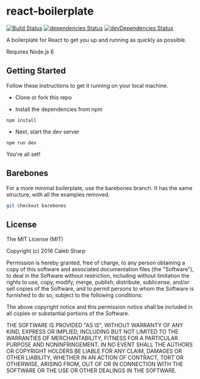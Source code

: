 # react-boilerplate
[![Build Status](https://travis-ci.org/epicsharp/react-boilerplate.svg?branch=master)](https://travis-ci.org/epicsharp/react-boilerplate) [![dependencies Status](https://david-dm.org/epicsharp/react-boilerplate/status.svg)](https://david-dm.org/epicsharp/react-boilerplate) [![devDependencies Status](https://david-dm.org/epicsharp/react-boilerplate/dev-status.svg)](https://david-dm.org/epicsharp/react-boilerplate?type=dev)

A boilerplate for React to get you up and running as quickly as possible.

Requires Node.js 6

## Getting Started
Follow these instructions to get it running on your local machine.

* Clone or fork this repo

* Install the dependencies from npm
```
npm install
```

* Next, start the dev server
```
npm run dev
```

You're all set!

## Barebones
For a more minimal boilerplate, use the barebones branch. It has the same structure, with all the examples removed.
```bash
git checkout barebones
```

## License

The MIT License (MIT)

Copyright (c) 2016 Caleb Sharp

Permission is hereby granted, free of charge, to any person obtaining a copy
of this software and associated documentation files (the "Software"), to deal
in the Software without restriction, including without limitation the rights
to use, copy, modify, merge, publish, distribute, sublicense, and/or sell
copies of the Software, and to permit persons to whom the Software is
furnished to do so, subject to the following conditions:

The above copyright notice and this permission notice shall be included in all
copies or substantial portions of the Software.

THE SOFTWARE IS PROVIDED "AS IS", WITHOUT WARRANTY OF ANY KIND, EXPRESS OR
IMPLIED, INCLUDING BUT NOT LIMITED TO THE WARRANTIES OF MERCHANTABILITY,
FITNESS FOR A PARTICULAR PURPOSE AND NONINFRINGEMENT. IN NO EVENT SHALL THE
AUTHORS OR COPYRIGHT HOLDERS BE LIABLE FOR ANY CLAIM, DAMAGES OR OTHER
LIABILITY, WHETHER IN AN ACTION OF CONTRACT, TORT OR OTHERWISE, ARISING FROM,
OUT OF OR IN CONNECTION WITH THE SOFTWARE OR THE USE OR OTHER DEALINGS IN THE
SOFTWARE.
